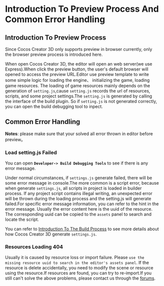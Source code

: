 # Introduction To Preview Process And Common Error Handling

## Introduction To Preview Process

Since Cocos Creator 3D only supports preview in browser currently, only the browser preview process is introduced here.

When open Cocos Creator 3D, the editor will open an web server(we use Express).When click the preview button, the user's default browser will opened to access the preview URL.Editor use preview template to write some simple logic for loading the engine、 initializing the game, loading game resources. The loading of game resources mainly depends on the generation of `setting.js`,cause `setting.js` records the url of resources, scripts, and some project settings.The `setting.js` is generated by calling the interface of the build plugin. So if `setting.js` is not generated correctly, you can open the build debugging tool to inpect.

## Common Error Handling

**Notes**: please make sure that your solved all error thrown in editor before preview。

### Load setting.js Failed

You can open **`Developer-> Build Debugging Tools`** to see if there is any error message.

Under normal circumstances, if `settings.js` generate failed, there will be some error message in console.The more common is a script error, because when generate `settings.js`, all scripts in project is loaded in builder process. If any project script contains illegal writing, an unexpected error will be thrown during the loading process and the setting.js will generate failed.For specific error message information, you can refer to the hint in the error message. Usually the error content here is the uuid of the resource. The corresponding uuid can be copied to the `assets` panel to search and locate the script.

You can refer to [Introduction To The Build Process](../publish/build-guide.md) to see more details about how Cocos Creator 3D generate `settings.js`.

### Resources Loading 404

Usually it is caused by resource loss or import failure. Please `use the missing resource uuid to search in the editor's assets panel`. If the resource is delete accidentally, you need to modify the scene or resource using the resource.If resources are found, you can try to re-import.If you still can't solve the above problems, please contact us through the [forums](https://discuss.cocos2d-x.org/).
